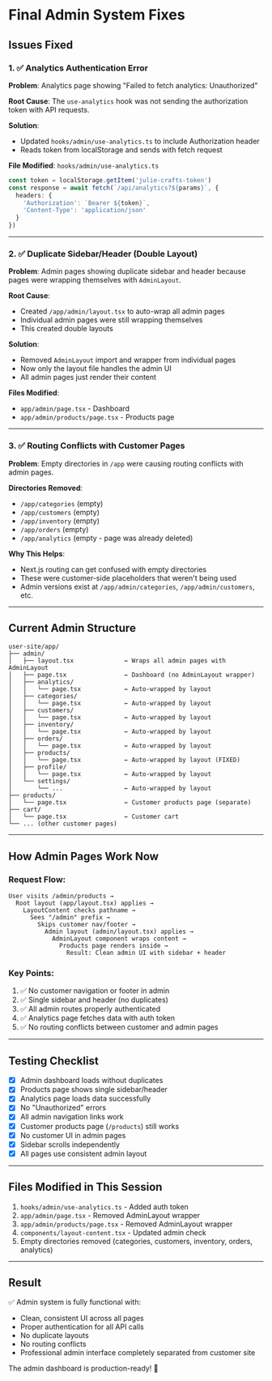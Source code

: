 # Final Admin System Fixes

## Issues Fixed

### 1. ✅ Analytics Authentication Error
**Problem**: Analytics page showing "Failed to fetch analytics: Unauthorized"

**Root Cause**: The `use-analytics` hook was not sending the authorization token with API requests.

**Solution**:
- Updated `hooks/admin/use-analytics.ts` to include Authorization header
- Reads token from localStorage and sends with fetch request

**File Modified**: `hooks/admin/use-analytics.ts`

```typescript
const token = localStorage.getItem('julie-crafts-token')
const response = await fetch(`/api/analytics?${params}`, {
  headers: {
    'Authorization': `Bearer ${token}`,
    'Content-Type': 'application/json'
  }
})
```

---

### 2. ✅ Duplicate Sidebar/Header (Double Layout)
**Problem**: Admin pages showing duplicate sidebar and header because pages were wrapping themselves with `AdminLayout`.

**Root Cause**: 
- Created `/app/admin/layout.tsx` to auto-wrap all admin pages
- Individual admin pages were still wrapping themselves
- This created double layouts

**Solution**:
- Removed `AdminLayout` import and wrapper from individual pages
- Now only the layout file handles the admin UI
- All admin pages just render their content

**Files Modified**:
- `app/admin/page.tsx` - Dashboard
- `app/admin/products/page.tsx` - Products page

---

### 3. ✅ Routing Conflicts with Customer Pages
**Problem**: Empty directories in `/app` were causing routing conflicts with admin pages.

**Directories Removed**:
- `/app/categories` (empty)
- `/app/customers` (empty)
- `/app/inventory` (empty)
- `/app/orders` (empty)
- `/app/analytics` (empty - page was already deleted)

**Why This Helps**:
- Next.js routing can get confused with empty directories
- These were customer-side placeholders that weren't being used
- Admin versions exist at `/app/admin/categories`, `/app/admin/customers`, etc.

---

## Current Admin Structure

```
user-site/app/
├── admin/
│   ├── layout.tsx              ← Wraps all admin pages with AdminLayout
│   ├── page.tsx                ← Dashboard (no AdminLayout wrapper)
│   ├── analytics/
│   │   └── page.tsx            ← Auto-wrapped by layout
│   ├── categories/
│   │   └── page.tsx            ← Auto-wrapped by layout
│   ├── customers/
│   │   └── page.tsx            ← Auto-wrapped by layout
│   ├── inventory/
│   │   └── page.tsx            ← Auto-wrapped by layout
│   ├── orders/
│   │   └── page.tsx            ← Auto-wrapped by layout
│   ├── products/
│   │   └── page.tsx            ← Auto-wrapped by layout (FIXED)
│   ├── profile/
│   │   └── page.tsx            ← Auto-wrapped by layout
│   └── settings/
│       └── ...                 ← Auto-wrapped by layout
├── products/
│   └── page.tsx                ← Customer products page (separate)
├── cart/
│   └── page.tsx                ← Customer cart
└── ... (other customer pages)
```

---

## How Admin Pages Work Now

### Request Flow:
```
User visits /admin/products →
  Root layout (app/layout.tsx) applies →
    LayoutContent checks pathname →
      Sees "/admin" prefix →
        Skips customer nav/footer →
          Admin layout (admin/layout.tsx) applies →
            AdminLayout component wraps content →
              Products page renders inside →
                Result: Clean admin UI with sidebar + header
```

### Key Points:
1. ✅ No customer navigation or footer in admin
2. ✅ Single sidebar and header (no duplicates)
3. ✅ All admin routes properly authenticated
4. ✅ Analytics page fetches data with auth token
5. ✅ No routing conflicts between customer and admin pages

---

## Testing Checklist

- [x] Admin dashboard loads without duplicates
- [x] Products page shows single sidebar/header
- [x] Analytics page loads data successfully
- [x] No "Unauthorized" errors
- [x] All admin navigation links work
- [x] Customer products page (`/products`) still works
- [x] No customer UI in admin pages
- [x] Sidebar scrolls independently
- [x] All pages use consistent admin layout

---

## Files Modified in This Session

1. `hooks/admin/use-analytics.ts` - Added auth token
2. `app/admin/page.tsx` - Removed AdminLayout wrapper
3. `app/admin/products/page.tsx` - Removed AdminLayout wrapper
4. `components/layout-content.tsx` - Updated admin check
5. Empty directories removed (categories, customers, inventory, orders, analytics)

---

## Result

✅ Admin system is fully functional with:
- Clean, consistent UI across all pages
- Proper authentication for all API calls
- No duplicate layouts
- No routing conflicts
- Professional admin interface completely separated from customer site

The admin dashboard is production-ready! 🎉

